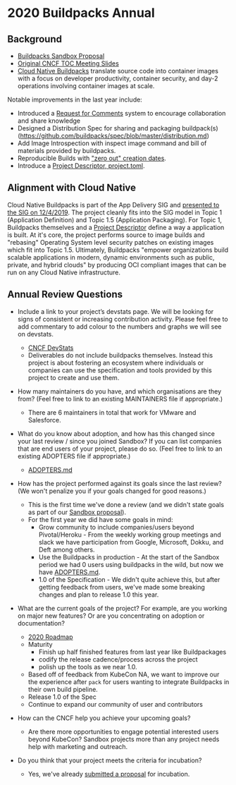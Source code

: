 # 2020 Buildpacks Annual
## Background
* [Buildpacks Sandbox Proposal](https://github.com/cncf/toc/blob/master/proposals/sandbox/buildpacks.adoc)
* [Original CNCF TOC Meeting Slides](https://docs.google.com/presentation/d/1InW4LbgFb8dSCCgbN7hozNTAFZTsIVBWxm8sv87TjZs/edit?usp=sharing)
* [Cloud Native Buildpacks](https://buildpacks.io) translate source code into container images with a focus on developer productivity, container security, and day-2 operations involving container images at scale.

Notable improvements in the last year include:
* Introduced a [Request for Comments](https://github.com/buildpacks/rfcs) system to encourage collaboration and share knowledge
* Designed a Distribution Spec for sharing and packaging buildpack(s) (https://github.com/buildpacks/spec/blob/master/distribution.md)
* Add Image Introspection with inspect image command and bill of materials provided by buildpacks.
* Reproducible Builds with ["zero out" creation dates](https://github.com/buildpacks/imgutil/pull/19).
* Introduce a [Project Descriptor, project.toml](https://github.com/buildpacks/rfcs/blob/master/text/0019-project-descriptor.md).

## Alignment with Cloud Native
Cloud Native Buildpacks is part of the App Delivery SIG and [presented to the SIG on 12/4/2019](https://docs.google.com/presentation/d/1iM_47YWQWpvQ09fdGYxutbX9eB_PAB0Sl_L9JoEFYEE/edit?usp=sharing). The project cleanly fits into the SIG model in Topic 1 (Application Definition) and Topic 1.5 (Application Packaging). For Topic 1, Buildpacks themselves and a [Project Descriptor](https://github.com/buildpacks/rfcs/blob/master/text/0019-project-descriptor.md) define a way a application is built. At it's core, the project performs source to image builds and "rebasing" Operating System level security patches on existing images which fit into Topic 1.5. Ultimately, Buildpacks "empower organizations build scalable applications in modern, dynamic environments such as public, private, and hybrid clouds" by producing OCI compliant images that can be run on any Cloud Native infrastructure.

## Annual Review Questions
* Include a link to your project’s devstats page. We will be looking for signs of consistent or increasing contribution activity. Please feel free to add commentary to add colour to the numbers and graphs we will see on devstats.
  * [CNCF DevStats](https://buildpacks.devstats.cncf.io)
  * Deliverables do not include buildpacks themselves. Instead this project is about fostering an ecosystem where individuals or companies can use the specification and tools provided by this project to create and use them.

* How many maintainers do you have, and which organisations are they from? (Feel free to link to an existing MAINTAINERS file if appropriate.)
  * There are 6 maintainers in total that work for VMware and Salesforce.

* What do you know about adoption, and how has this changed since your last review / since you joined Sandbox? If you can list companies that are end users of your project, please do so. (Feel free to link to an existing ADOPTERS file if appropriate.)
  * [ADOPTERS.md](https://github.com/buildpacks/community/blob/master/ADOPTERS.md)

* How has the project performed against its goals since the last review? (We won't penalize you if your goals changed for good reasons.)
  * This is the first time we've done a review (and we didn't state goals as part of our [Sandbox proposal](https://github.com/cncf/toc/blob/master/proposals/sandbox/buildpacks.adoc)).
  * For the first year we did have some goals in mind:
    * Grow community to include companies/users beyond Pivotal/Heroku - From the weekly working group meetings and slack we have participation from Google, Microsoft, Dokku, and Deft among others.
    * Use the Buildpacks in production - At the start of the Sandbox period we had 0 users using buildpacks in the wild, but now we have [ADOPTERS.md](https://github.com/buildpacks/community/blob/master/ADOPTERS.md).
    * 1.0 of the Specification - We didn't quite achieve this, but after getting feedback from users, we've made some breaking changes and plan to release 1.0 this year.

* What are the current goals of the project? For example, are you working on major new features? Or are you concentrating on adoption or documentation?
  * [2020 Roadmap](https://medium.com/buildpacks/cloud-native-buildpacks-2020-roadmap-b7e43876473a)
  * Maturity
    * Finish up half finished features from last year like Buildpackages
    * codify the release cadence/process across the project
    * polish up the tools as we near 1.0.
  * Based off of feedback from KubeCon NA, we want to improve our the experience after `pack` for users wanting to integrate Buildpacks in their own build pipeline.
  * Release 1.0 of the Spec
  * Continue to expand our community of user and contributors

* How can the CNCF help you achieve your upcoming goals?
  * Are there more opportunities to engage potential interested users beyond KubeCon? Sandbox projects more than any project needs help with marketing and outreach.

* Do you think that your project meets the criteria for incubation?
  * Yes, we've already [submitted a proposal](https://github.com/cncf/toc/pull/338) for incubation.
